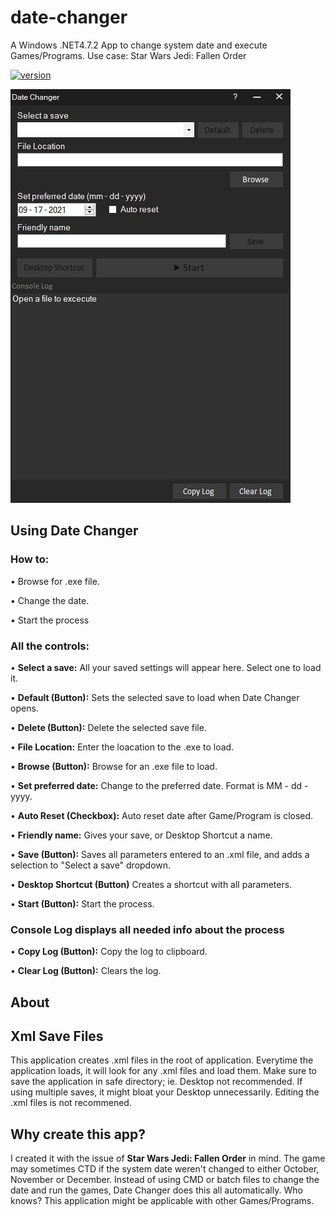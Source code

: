 # date-changer
A Windows .NET4.7.2 App to change system date and execute Games/Programs. Use case: Star Wars Jedi: Fallen Order

[![version](https://img.shields.io/badge/version-0.1a.1-yellow.svg)](https://semver.org)

![alt text](https://raw.githubusercontent.com/DogFoxX/date-changer/main/main_window.JPG)

## Using Date Changer

### How to:
• Browse for .exe file.

• Change the date.

• Start the process

### All the controls:
• **Select a save:**
All your saved settings will appear here. Select one to load it.

• **Default (Button):**
Sets the selected save to load when Date Changer opens.

• **Delete (Button):**
Delete the selected save file.

• **File Location:**
Enter the loacation to the .exe to load.

• **Browse (Button):**
Browse for an .exe file to load.

• **Set preferred date:**
Change to the preferred date. Format is MM - dd - yyyy.

• **Auto Reset (Checkbox):**
Auto reset date after Game/Program is closed.

• **Friendly name:**
Gives your save, or Desktop Shortcut a name.

• **Save (Button):**
Saves all parameters entered to an .xml file, and adds a selection to "Select a save" dropdown.

• **Desktop Shortcut (Button)**
Creates a shortcut with all parameters.

• **Start (Button):**
Start the process.

### Console Log displays all needed info about the process
• **Copy Log (Button):**
Copy the log to clipboard.

• **Clear Log (Button):**
Clears the log.

## About

## Xml Save Files
This application creates .xml files in the root of application.
Everytime the application loads, it will look for any .xml files and load them.
Make sure to save the application in safe directory; ie. Desktop not recommended. If using multiple saves, it might bloat your Desktop unnecessarily.
Editing the .xml files is not recommened.

## Why create this app?
I created it with the issue of **Star Wars Jedi: Fallen Order** in mind.
The game may sometimes CTD if the system date weren't changed to either October, November or December.
Instead of using CMD or batch files to change the date and run the games, Date Changer does this all automatically.
Who knows? This application might be applicable with other Games/Programs.
